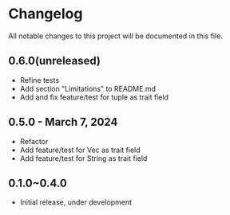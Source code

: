 # Changelog

All notable changes to this project will be documented in this file.
## 0.6.0(unreleased)
* Refine tests
* Add section "Limitations" to README.md
* Add and fix feature/test for tuple as trait field

## 0.5.0 - March 7, 2024

* Refactor
* Add feature/test for Vec as trait field
* Add feature/test for String as trait field

## 0.1.0~0.4.0

* Initial release, under development